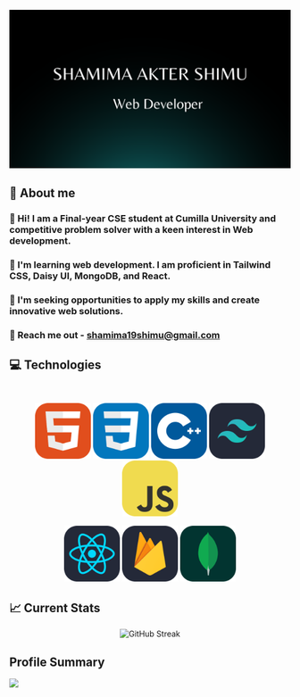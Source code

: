 <!-- -### Hi there 👋 -->
![](/cover.png "")

## 👩 About me

### 👋 Hi! I am a Final-year CSE student at Cumilla University and competitive problem solver with a keen interest in Web development. <br>
### 🌱 I'm learning web development. I am proficient in Tailwind CSS, Daisy UI, MongoDB, and React. <br>
### 🤔  I'm seeking opportunities to apply my skills and create innovative web solutions. <br>
###  📧 Reach me out - shamima19shimu@gmail.com

## 💻 Technologies
<br>
<p align="center">
<img width="100" height="100" src="/images/HTML.png"/>
<img width="100" height="100" src="/images/CSS.png"/>
<img width="100" height="100" src="/images/c++.png"/>
<img width="100" height="100" src="/images/TailwindCSS-Dark.png"/>
<img width="100" height="100" src="/images/JavaScript.png"/>
</p>
<p align="center">
<img width="100" height="100" src="/images/React-Dark.png"/>
<img width="100" height="100" src="/images/Firebase-Dark.png"/>
<img width="100" height="100" src="/images/MongoDB.png"/>
</p>

## 📈 Current Stats
<p align="center">
  <img width="80%" src="https://streak-stats.demolab.com?user=shimu-7&theme=onedark" alt="GitHub Streak" /> 
</p>

## Profile Summary

<p align="center">

![](http://github-profile-summary-cards.vercel.app/api/cards/profile-details?username=shimu-7&theme=aura_dark)
</p>


<!--
**shimu-7/shimu-7** is a ✨ _special_ ✨ repository because its `README.md` (this file) appears on your GitHub profile.

Here are some ideas to get you started:

- 🔭 I’m currently working on ...
- 🌱 I’m currently learning ...
- 👯 I’m looking to collaborate on ...
- 🤔 I’m looking for help with ...
- 💬 Ask me about ...
- 📫 How to reach me: ...
- 😄 Pronouns: ...
- ⚡ Fun fact: ...
-->
